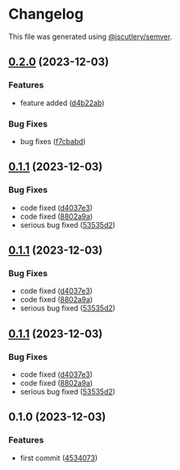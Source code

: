 # Changelog

This file was generated using [@jscutlery/semver](https://github.com/jscutlery/semver).

## [0.2.0](https://github.com/AvinashDhillor/adtestlib/compare/firsttestpackage-0.1.1...firsttestpackage-0.2.0) (2023-12-03)


### Features

* feature added ([d4b22ab](https://github.com/AvinashDhillor/adtestlib/commit/d4b22ab9fcbfe40d3550abf52251baf0b503dfce))


### Bug Fixes

* bug fixes ([f7cbabd](https://github.com/AvinashDhillor/adtestlib/commit/f7cbabd851b56b8621979b8c0299fcc014b7f905))

## [0.1.1](https://github.com/AvinashDhillor/adtestlib/compare/firsttestpackage-0.1.0...firsttestpackage-0.1.1) (2023-12-03)


### Bug Fixes

* code fixed ([d4037e3](https://github.com/AvinashDhillor/adtestlib/commit/d4037e3cda2cee4753eff5ac850235f6069e1ea5))
* code fixed ([8802a9a](https://github.com/AvinashDhillor/adtestlib/commit/8802a9a8bb44d62688fa9c417f723ef9f82c34bd))
* serious bug fixed ([53535d2](https://github.com/AvinashDhillor/adtestlib/commit/53535d256d6864a06e044e86206df09fe42627b8))

## [0.1.1](https://github.com/AvinashDhillor/adtestlib/compare/firsttestpackage-0.1.0...firsttestpackage-0.1.1) (2023-12-03)


### Bug Fixes

* code fixed ([d4037e3](https://github.com/AvinashDhillor/adtestlib/commit/d4037e3cda2cee4753eff5ac850235f6069e1ea5))
* code fixed ([8802a9a](https://github.com/AvinashDhillor/adtestlib/commit/8802a9a8bb44d62688fa9c417f723ef9f82c34bd))
* serious bug fixed ([53535d2](https://github.com/AvinashDhillor/adtestlib/commit/53535d256d6864a06e044e86206df09fe42627b8))

## [0.1.1](https://github.com/AvinashDhillor/adtestlib/compare/firsttestpackage-0.1.0...firsttestpackage-0.1.1) (2023-12-03)


### Bug Fixes

* code fixed ([d4037e3](https://github.com/AvinashDhillor/adtestlib/commit/d4037e3cda2cee4753eff5ac850235f6069e1ea5))
* code fixed ([8802a9a](https://github.com/AvinashDhillor/adtestlib/commit/8802a9a8bb44d62688fa9c417f723ef9f82c34bd))
* serious bug fixed ([53535d2](https://github.com/AvinashDhillor/adtestlib/commit/53535d256d6864a06e044e86206df09fe42627b8))

## 0.1.0 (2023-12-03)


### Features

* first commit ([4534073](https://github.com/AvinashDhillor/adtestlib/commit/453407333ab71dcdbb3364e696d637542df9cd6a))

